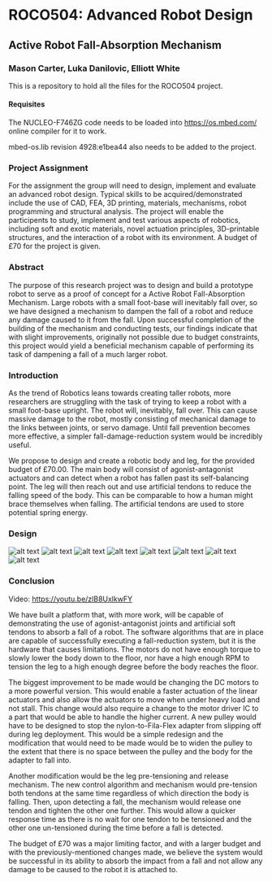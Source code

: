# ROCO504: Advanced Robot Design
## Active Robot Fall-Absorption Mechanism
### Mason Carter, Luka Danilovic, Elliott White

This is a repository to hold all the files for the ROCO504 project.

#### Requisites
The NUCLEO-F746ZG code needs to be loaded into https://os.mbed.com/ online compiler for it to work. 

mbed-os.lib revision 4928:e1bea44 also needs to be added to the project. 

### Project Assignment
For the assignment the group will need to design, implement and evaluate an advanced robot
design. Typical skills to be acquired/demonstrated include the use of CAD, FEA, 3D printing,
materials, mechanisms, robot programming and structural analysis. The project will enable the participents to
study, implement and test various aspects of robotics, including soft and exotic materials, novel
actuation principles, 3D-printable structures, and the interaction of a robot with its environment. 
A budget of £70 for the project is given.

### Abstract
The purpose of this research project was to design and build a prototype robot to serve as a proof of concept for a Active Robot Fall-Absorption Mechanism. Large robots with a small foot-base will inevitably fall over, so we have designed a mechanism to dampen the fall of a robot and reduce any damage caused to it from the fall. Upon successful completion of the building of the mechanism and conducting tests, our findings indicate that with slight improvements, originally not possible due to budget constraints, this project would yield a beneficial mechanism capable of performing its task of dampening a fall of a much larger robot.

### Introduction
As the trend of Robotics leans towards creating taller robots, more researchers are struggling with the task of trying to keep a robot with a small foot-base upright. The robot will, inevitably, fall over. This can cause massive damage to the robot, mostly consisting of mechanical damage to the links between joints, or servo damage. Until fall prevention becomes more effective, a simpler fall-damage-reduction system would be incredibly useful. 

We propose to design and create a robotic body and leg, for the provided budget of £70.00. The main body will consist of agonist-antagonist actuators and can detect when a robot has fallen past its self-balancing point. The leg will then reach out and use artificial tendons to reduce the falling speed of the body. This can be comparable to how a human might brace themselves when falling. The artificial tendons are used to store potential spring energy. 


### Design
![alt text](https://github.com/ElliWhite/ROCO504/blob/master/Renders/Main.png)
![alt text](https://github.com/ElliWhite/ROCO504/blob/master/Renders/Side.png)
![alt text](https://github.com/ElliWhite/ROCO504/blob/master/Renders/Main_with_leg.png)
![alt text](https://github.com/ElliWhite/ROCO504/blob/master/Photos/MAIN_BODY.jpg)
![alt text](https://github.com/ElliWhite/ROCO504/blob/master/Photos/IMG_20190102_153236.jpg)
![alt text](https://github.com/ElliWhite/ROCO504/blob/master/Photos/IMG_20190105_160925.jpg)
![alt text](https://github.com/ElliWhite/ROCO504/blob/master/Photos/IMG_20190105_160858.jpg)
![alt text](https://github.com/ElliWhite/ROCO504/blob/master/Photos/IMG_20190105_160833.jpg)

### Conclusion
Video: https://youtu.be/zlB8UxlkwFY

We have built a platform that, with more work, will be capable of demonstrating the use of agonist-antagonist joints and artificial soft tendons to absorb a fall of a robot. The software algorithms that are in place are capable of successfully executing a fall-reduction system, but it is the hardware that causes limitations. The motors do not have enough torque to slowly lower the body down to the floor, nor have a high enough RPM to tension the leg to a high enough degree before the body reaches the floor. 

The biggest improvement to be made would be changing the DC motors to a more powerful version. This would enable a faster actuation of the linear actuators and also allow the actuators to move when under heavy load and not stall. This change would also require a change to the motor driver IC to a part that would be able to handle the higher current.
A new pulley would have to be designed to stop the nylon-to-Fila-Flex adapter from slipping off during leg deployment. This would be a simple redesign and the modification that would need to be made would be to widen the pulley to the extent that there is no space between the pulley and the body for the adapter to fall into.

Another modification would be the leg pre-tensioning and release mechanism. The new control algorithm and mechanism would pre-tension both tendons at the same time regardless of which direction the body is falling. Then, upon detecting a fall, the mechanism would release one tendon and tighten the other one further. This would allow a quicker response time as there is no wait for one tendon to be tensioned and the other one un-tensioned during the time before a fall is detected.

The budget of £70 was a major limiting factor, and with a larger budget and with the previously-mentioned changes made, we believe the system would be successful in its ability to absorb the impact from a fall and not allow any damage to be caused to the robot it is attached to.
